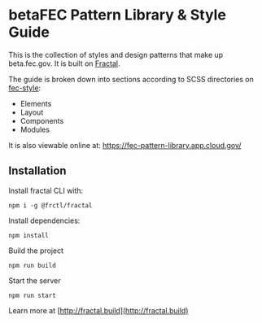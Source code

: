 # betaFEC Pattern Library & Style Guide

This is the collection of styles and design patterns that make up beta.fec.gov. It is built on [Fractal](http://fractal.build/guide).

The guide is broken down into sections according to SCSS directories on [fec-style](http://www.github.com/18F/fec-style):

* Elements
* Layout
* Components
* Modules

It is also viewable online at: <https://fec-pattern-library.app.cloud.gov/>

## Installation
Install fractal CLI with:

```
npm i -g @frctl/fractal
```

Install dependencies:

```
npm install
```

Build the project

```
npm run build
```

Start the server

```
npm run start
```

Learn more at [http://fractal.build](http://fractal.build)
